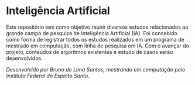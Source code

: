 # Inteligência Artificial

Este repositório tem como objetivo reunir diversos estudos relacionados ao grande campo de pesquisa de Inteligência Artificial (IA). Foi concebido como forma de registrar todos os estudos realizados em um programa de mestrado em computação, com linha de pesquisa em IA. Com o avançar do projeto, conteúdos de algoritmos existentes e estudo de casos serão desenvolvidos.

*Desenvolvido por Bruno de Lima Santos, mestrando em computação pelo Instituto Federal do Espírito Santo.*